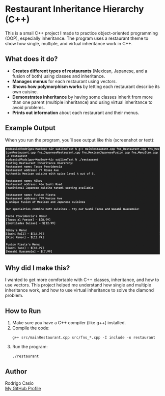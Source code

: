 # Restaurant Inheritance Hierarchy (C++)

This is a small C++ project I made to practice object-oriented programming (OOP), especially inheritance. The program uses a restaurant theme to show how single, multiple, and virtual inheritance work in C++.

## What does it do?

- **Creates different types of restaurants** (Mexican, Japanese, and a fusion of both) using classes and inheritance.
- **Manages menus** for each restaurant using vectors.
- **Shows how polymorphism works** by letting each restaurant describe its own cuisine.
- **Demonstrates inheritance** by having some classes inherit from more than one parent (multiple inheritance) and using virtual inheritance to avoid problems.
- **Prints out information** about each restaurant and their menus.

## Example Output

When you run the program, you’ll see output like this (screenshot or text):

![Restaurant Hierarchy Output](Screenshot2025-04-27.png)

## Why did I make this?

I wanted to get more comfortable with C++ classes, inheritance, and how to use vectors. This project helped me understand how single and multiple inheritance work, and how to use virtual inheritance to solve the diamond problem.

## How to Run

1. Make sure you have a C++ compiler (like g++) installed.
2. Compile the code:
   ```
   g++ src/mainRestaurant.cpp src/fns_*.cpp -I include -o restaurant
   ```
3. Run the program:
   ```
   ./restaurant
   ```

## Author

Rodrigo Casio  
[My GitHub Profile](https://github.com/rodrigcasio)

